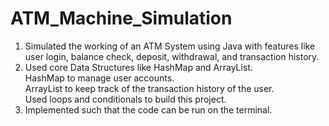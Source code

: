 # ATM_Machine_Simulation

1. Simulated the working of an ATM System using Java with features like user login, balance check, deposit, withdrawal, and transaction history.
2. Used core Data Structures like HashMap and ArrayList. <br>
    HashMap to manage user accounts. <br>
    ArrayList to keep track of the transaction history of the user. <br>
    Used loops and conditionals to build this project. <br>
3. Implemented such that the code can be run on the terminal.


